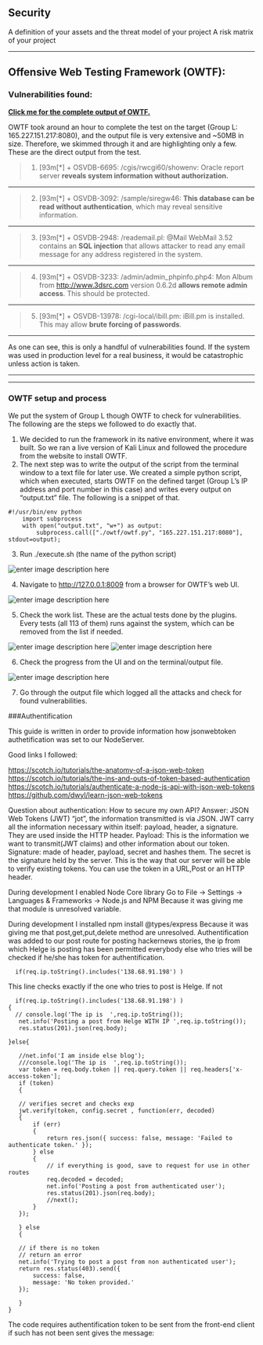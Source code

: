 Security
--------

A definition of your assets and the threat model of your project
A risk matrix of your project


----------

## Offensive Web Testing Framework (OWTF):

### Vulnerabilities found:
[**Click me for the complete output of OWTF.**](https://drive.google.com/file/d/1qytd1t8xqFAMeaxGFue2bNDPJxReRZTF/view?usp=sharing)

OWTF took around an hour to complete the test on the target (Group L: 165.227.151.217:8080), and the output file is very extensive and ~50MB in size. Therefore, we skimmed through it and are highlighting only a few. These are the direct output from the test.

> 1.  [93m[*] + OSVDB-6695: /cgis/rwcgi60/showenv: Oracle report server **reveals system information without authorization.**
> 


----------


> 2. [93m[*] + OSVDB-3092: /sample/siregw46: **This database can be read without authentication**, which may reveal sensitive information.


----------


> 3. [93m[*] + OSVDB-2948: /reademail.pl: @Mail WebMail 3.52 contains an **SQL injection** that allows attacker to read any email message for any address registered in the system.


----------
> 4. [93m[*] + OSVDB-3233: /admin/admin_phpinfo.php4: Mon Album from http://www.3dsrc.com version 0.6.2d **allows remote admin access**. This should be protected.
> 


----------
> 5. [93m[*] + OSVDB-13978: /cgi-local/ibill.pm: iBill.pm is installed. This may allow **brute forcing of passwords**.


----------


As one can see, this is only a handful of vulnerabilities found. If the system was used in production level for a real business, it would be catastrophic unless action is taken.


----------


----------


### OWTF setup and process

We put the system of Group L though OWTF to check for vulnerabilities.
The following are the steps we followed to do exactly that.

1. We decided to run the framework in its native environment, where it was built. So we ran a live version of Kali Linux and followed the procedure from the website to install OWTF.
2. The next step was to write the output of the script from the terminal window to a text file for later use. We created a simple python script, which when executed, starts OWTF on the defined target (Group L’s IP address and port number in this case) and writes every output on “output.txt” file. The following is a snippet of that.
```
#!/usr/bin/env python
    import subprocess
    with open("output.txt", "w+") as output:
        subprocess.call(["./owtf/owtf.py", "165.227.151.217:8080"], stdout=output);
```

3. Run ./execute.sh (the name of the python script)

![enter image description here](https://lh3.googleusercontent.com/2HvHN4D9yeaUTXWgeLlhAFpXhrNzEuZlNi_UFJTDli8kbBXg3NrZQ8f3-vNJc70kGYcrryr3gcnNaA=s0 "1 Execute.png")

4. Navigate to http://127.0.0.1:8009 from a browser for OWTF’s web UI.

![enter image description here](https://lh3.googleusercontent.com/uo7wadP1xfWJeHZJq0l34TTf7oyc-OaPqeLHFu1S-RCrBy4w8EFFe0uD4RrO9T0zwtbVtiG5TLQqwg=s0 "2 UI.png")

5. Check the work list. These are the actual tests done by the plugins. Every tests (all 113 of them) runs against the system, which can be removed from the list if needed.

![enter image description here](https://lh3.googleusercontent.com/VeYUf1zUuM8vkbUQKLjLEO209XEKKXVGDUzVqWpKIMr5qqHFnhIFlMToa8hbYWNQCneOR6yJOspDNA=s0 "3 1 List O fplugins.png")
![enter image description here](https://lh3.googleusercontent.com/BnXkEHd8WUREzc-3XuGBeZCzyhnY8oXcMWecZ29O3b0fkqumlyMKvx_fWXm__tHiWqIEoosDgkrN6A=s0 "3 2 list.png")

6. Check the progress from the UI and on the terminal/output file.

![enter image description here](https://lh3.googleusercontent.com/JaK4N9hprii_WCGLZ9LoV9SptLohBgn9zZSEOmH7qar8hKKXeyEI5gf7lTmpTUvLsets4xsJoFkvmA=s0 "4 Output.png")

7. Go through the output file which logged all the attacks and check for found vulnerabilities.



###Authentification

This guide is written in order to provide information how jsonwebtoken authetification was set to our NodeServer.

Good links I followed:

https://scotch.io/tutorials/the-anatomy-of-a-json-web-token
https://scotch.io/tutorials/the-ins-and-outs-of-token-based-authentication
https://scotch.io/tutorials/authenticate-a-node-js-api-with-json-web-tokens
https://github.com/dwyl/learn-json-web-tokens


Question about authentication:
How to secure my own API?
Answer:
JSON Web Tokens (JWT) “jot”, the information transmitted is via JSON. JWT carry all the information necessary within itself: payload, header, a signature. They are used inside the HTTP header.
Payload: This is the information we want to transmit(JWT claims) and other information about our token. 
Signature: made of header, payload, secret and hashes them. The secret is the signature held by the server. This is the way that our server will be able to verify existing tokens. You can use the token in a URL,Post or an HTTP header.

During development I enabled Node Core library
Go to File -> Settings -> Languages & Frameworks -> Node.js and NPM
Because it was giving me that module is unresolved variable.

During development I installed npm install @types/express
Because it was giving me that post,get,put,delete method are unresolved.
Authentification was added to our post route for posting hackernews stories, the ip from which Helge is posting has been permitted everybody else who tries will be checked if he/she has token for authentification.

      if(req.ip.toString().includes('138.68.91.198') )

This line checks exactly if the one who tries to post is Helge. If not 


      if(req.ip.toString().includes('138.68.91.198') )
    {
      // console.log('The ip is  ',req.ip.toString());
       net.info('Posting a post from Helge WITH IP ',req.ip.toString());
       res.status(201).json(req.body);

    }else{

       //net.info('I am inside else blog');
       ///console.log('The ip is  ',req.ip.toString());
       var token = req.body.token || req.query.token || req.headers['x-access-token'];
       if (token)
       {

       // verifies secret and checks exp
       jwt.verify(token, config.secret , function(err, decoded)
       {
           if (err)
           {
               return res.json({ success: false, message: 'Failed to authenticate token.' });
           } else
           {
               // if everything is good, save to request for use in other routes
               req.decoded = decoded;
               net.info('Posting a post from authenticated user');
               res.status(201).json(req.body);
               //next();
           }
       });

       } else
       {

       // if there is no token
       // return an error
       net.info('Trying to post a post from non authenticated user');
       return res.status(403).send({
           success: false,
           message: 'No token provided.'
       });

       }
    }




The code requires authentification token to be sent from the front-end client if such has not been sent gives the message:






















